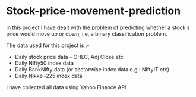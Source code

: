 # Stock-price-movement-prediction

In this project I have dealt with the problem of predicting whether a stock's price would move up or down, i.e, a binary classification problem.

The data used for this project is :-

* Daily stock price data - OHLC, Adj Close etc
* Daily Nifty50 index data
* Daily BankNifty data (or sectorwise index data e.g : NiftyIT etc)
* Daily Nikkei-225 index data

I have collected all data using Yahoo Finance API.
